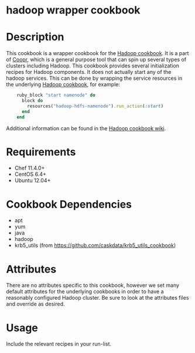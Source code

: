 # hadoop wrapper cookbook

# Description

This cookbook is a wrapper cookbook for the [Hadoop cookbook](https://github.com/caskdata/hadoop_cookbook).  It is a part of [Coopr](https://github.com/caskdata/coopr), which is a general purpose tool that can spin up several types of clusters including Hadoop.  This cookbook provides several initialization recipes for Hadoop components.  It does not actually start any of the hadoop services.  This can be done by wrapping the service resources in the underlying [Hadoop cookbook](https://github.com/caskdata/hadoop_cookbook), for example:
```ruby
    ruby_block "start namenode" do
      block do
        resources("hadoop-hdfs-namenode").run_action(:start)
      end 
    end
```

Additional information can be found in the [Hadoop cookbook wiki](https://github.com/caskdata/hadoop_cookbook/wiki/Wrapping-this-cookbook).


# Requirements

* Chef 11.4.0+
* CentOS 6.4+
* Ubuntu 12.04+


# Cookbook Dependencies

* apt
* yum
* java
* hadoop
* krb5_utils (from https://github.com/caskdata/krb5_utils_cookbook)

# Attributes

There are no attributes specific to this cookbook, however we set many default attributes for the underlying cookbooks in order to have a reasonably configured Hadoop cluster.  Be sure to look at the attributes files and override as desired.


# Usage

Include the relevant recipes in your run-list.



